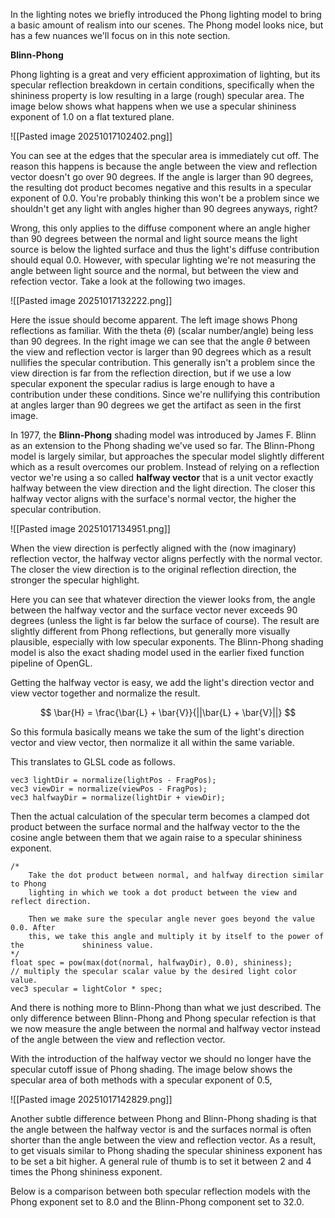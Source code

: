 
In the lighting notes we briefly introduced the Phong lighting model to bring a basic amount of realism into our scenes. The Phong model looks nice, but has a few nuances we'll focus on in this note section.

**Blinn-Phong**

Phong lighting is a great and very efficient approximation of lighting, but its specular reflection breakdown in certain conditions, specifically when the shininess property is low resulting in a large (rough) specular area. 
The image below shows what happens when we use a specular shininess exponent of 1.0 on a flat textured plane. 

![[Pasted image 20251017102402.png]]

You can see at the edges that the specular area is immediately cut off. The reason this happens is because the angle between the view and reflection vector doesn't go over 90 degrees. If the angle is larger than 90 degrees, the resulting dot product becomes negative and this results in a specular exponent of 0.0. You're probably thinking this won't be a problem since we shouldn't get any light with angles higher than 90 degrees anyways, right?

Wrong, this only applies to the diffuse component where an angle higher than 90 degrees between the normal and light source means the light source is below the lighted surface and thus the light's diffuse contribution should equal 0.0. However, with specular lighting we're not measuring the angle between light source and the normal, but between the view and refection vector. Take a look at the following two images. 

![[Pasted image 20251017132222.png]]

Here the issue should become apparent. The left image shows Phong reflections as familiar. With the theta ($\theta$) (scalar number/angle) being less than 90 degrees. In the right image we can see that the angle $\theta$ between the view and reflection vector is larger than 90 degrees which as a result nullifies the specular contribution. This generally isn't a problem since the view direction is far from the reflection direction, but if we use a low specular exponent the specular radius is large enough to have a contribution under these conditions. Since we're nullifying this contribution at angles larger than 90 degrees we get the artifact as seen in the first image. 

In 1977, the **Blinn-Phong** shading model was introduced by James F. Blinn as an extension to the Phong shading we've used so far. The Blinn-Phong model is largely similar, but approaches the specular model slightly different which as a result overcomes our problem. Instead of relying on a reflection vector we're using a so called **halfway vector** that is a unit vector exactly halfway between the view direction and the light direction. The closer this halfway vector aligns with the surface's normal vector, the higher the specular contribution. 

![[Pasted image 20251017134951.png]]

When the view direction is perfectly aligned with the (now imaginary) reflection vector, the halfway vector aligns perfectly with the normal vector. The closer the view direction is to the original reflection direction, the stronger the specular highlight. 

Here you can see that whatever direction the viewer looks from, the angle between the halfway vector and the surface vector never exceeds 90 degrees (unless the light is far below the surface of course). The result are slightly different from Phong reflections, but generally more visually plausible, especially with low specular exponents. The Blinn-Phong shading model is also the exact shading model used in the earlier fixed function pipeline of OpenGL. 

Getting the halfway vector is easy, we add the light's direction vector and view vector together and normalize the result. 

$$
		\bar{H} = \frac{\bar{L} + \bar{V}}{||\bar{L} + \bar{V}||}  
$$


So this formula basically means we take the sum of the light's direction vector and view vector, then normalize it all within the same variable. 

This translates to GLSL code as follows.

```
vec3 lightDir = normalize(lightPos - FragPos);
vec3 viewDir = normalize(viewPos - FragPos);
vec3 halfwayDir = normalize(lightDir + viewDir);
```

Then the actual calculation of the specular term becomes a clamped dot product between the surface normal and the halfway vector to the the cosine angle between them that we again raise to a specular shininess exponent. 

```
/* 
	Take the dot product between normal, and halfway direction similar to Phong
	lighting in which we took a dot product between the view and reflect direction.
	
	Then we make sure the specular angle never goes beyond the value 0.0. After
	this, we take this angle and multiply it by itself to the power of the             shininess value.
*/
float spec = pow(max(dot(normal, halfwayDir), 0.0), shininess);
// multiply the specular scalar value by the desired light color value.
vec3 specular = lightColor * spec;
```

And there is nothing more to Blinn-Phong than what we just described. The only difference between Blinn-Phong and Phong specular refection is that we now measure the angle between the normal and halfway vector instead of the angle between the view and reflection vector. 

With the introduction of the halfway vector we should no longer have the specular cutoff issue of Phong shading. The image below shows the specular area of both methods with a specular exponent of 0.5, 

![[Pasted image 20251017142829.png]]


Another subtle difference between Phong and Blinn-Phong shading is that the angle between the halfway vector is and the surfaces normal is often shorter than the angle between the view and reflection vector. As a result, to get visuals similar to Phong shading the specular shininess exponent has to be set a bit higher. A general rule of thumb is to set it between 2 and 4 times the Phong shininess exponent. 

Below is a comparison between both specular reflection models with the Phong exponent set to 8.0 and the Blinn-Phong component set to 32.0.




